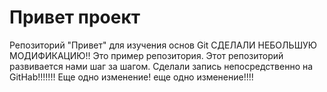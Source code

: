 # Привет проект
Репозиторий "Привет" для изучения основ Git
СДЕЛАЛИ НЕБОЛЬШУЮ МОДИФИКАЦИЮ!!
Это пример репозитория.
Этот репозиторий развивается нами шаг за шагом.
Сделали запись непосредственно на GitHab!!!!!!!
Еще одно изменение!
еще одно изменение!!!!
